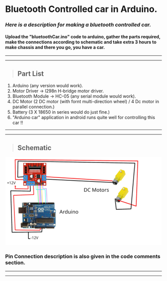# Bluetooth Controlled car in Arduino.

### *Here is a description for making a bluetooth controlled car.*

#### Upload the "bluetoothCar.ino" code to arduino, gather the parts required, make the connections according to schematic and **take extra 3 hours to make chassis** and there you go, you have a car.

-----
-----

>## Part List
1. Arduino (any version would work).
1. Motor Driver -> l298n H-bridge motor driver.
1. Bluetooth Module -> HC-05 (any serial module would work).
1. DC Motor (2 DC motor (with fornt multi-direction wheel) / 4 Dc motor in parallel connection.)
1. Battery (3 X 18650 in series would do just fine.)
1. "Arduino car" application in android runs quite well for controlling this car !!

-----
-----

>## Schematic
</p align="center">
    <img src="./schematic.png">
</p>

### Pin Connection description is also given in the code comments section.
------
-----